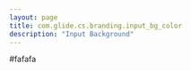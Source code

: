 ```yaml
---
layout: page
title: com.glide.cs.branding.input_bg_color
description: "Input Background"
---
```

#fafafa